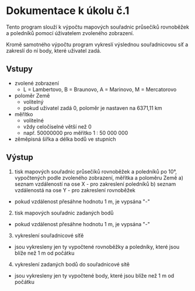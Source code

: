 # Dokumentace k úkolu č.1
Tento program slouží k výpočtu mapových souřadnic průsečíků rovnoběžek a poledníků pomocí úživatelem zvoleného zobrazení. 

Kromě samotného výpočtu program vykreslí výslednou souřadnicovou síť a zakreslí do ní body, které uživatel zadá.

## Vstupy
- zvolené zobrazení
  - L = Lambertovo, B = Braunovo, A = Marinovo, M = Mercatorovo
- poloměr Země
  - volitelný
  - pokud uživatel zadá 0, poloměr je nastaven na 6371,11 km
- měřítko
  - volitelné
  - vždy celočíselné větší než 0
  - např. 50000000 pro měřítko 1 : 50 000 000
- zěměpisná šířka a délka bodů ve stupních

## Výstup
1) tisk mapových souřadnic průsečíků rovnoběžek a poledníků po 10°, vypočtených podle zvoleného zobrazení, měřítka a poloměru Země
  a) seznam vzdáleností na ose X - pro zakreslení poledníků
  b) seznam vzdálenostá na ose Y - pro zakreslení rovnoběžek
  - pokud vzdálenost přesáhne hodnotu 1 m, je vypsána "-"
2) tisk mapových souřadnic zadaných bodů
  - pokud vzdálenost přesáhne hodnotu 1 m, je vypsána "-"
3) vykreslení souřadnicové síťě
  - jsou vykresleny jen ty vypočtené rovnoběžky a poledníky, které jsou blíže než 1 m od počátku
4) vykreslení zadaných bodů do souřadnicové sítě
  - jsou vykresleny jen ty vypočtené body, které jsou blíže než 1 m od počátku
